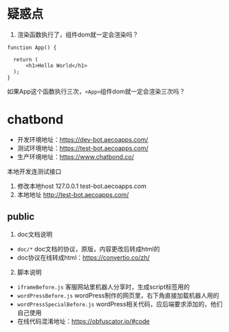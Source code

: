 # 疑惑点

1. 渲染函数执行了，组件dom就一定会渲染吗？
```
function App() {

  return (
      <h1>Hello World</h1>
  );
}

```
如果App这个函数执行三次，`<App>`组件dom就一定会渲染三次吗？













# chatbond

- 开发环境地址：https://dev-bot.aecoapps.com/
- 测试环境地址：https://test-bot.aecoapps.com/
- 生产环境地址：https://www.chatbond.co/

本地开发连测试接口

1. 修改本地host 127.0.0.1 test-bot.aecoapps.com
2. 本地地址 http://test-bot.aecoapps.com/

## public

1. doc文档说明

- `doc/*` doc文档的协议，原版，内容更改后转成html的
- doc协议在线转成html：https://convertio.co/zh/

2. 脚本说明

- `iframeBefore.js` 客服网站里机器人分享时，生成script标签用的
- `wordPressBefore.js` wordPress制作的网页里，右下角直接加载机器人用的
- `wordPressSpecialBefore.js` wordPress相关代码，应后端要求添加的，他们自己使用
- 在线代码混淆地址：https://obfuscator.io/#code
